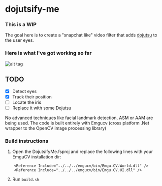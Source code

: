 # dojutsify-me

### This is a WIP

The goal here is to create a "snapchat like" video filter that adds [dojutsu](http://naruto.wikia.com/wiki/D%C5%8Djutsu) to the user eyes.

### Here is what I've got working so far

![alt tag](https://github.com/fjunqueira/dojutsify-me/blob/master/demo.gif)

## TODO

- [x] Detect eyes
- [x] Track their position
- [ ] Locate the iris
- [ ] Replace it with some Dojutsu

No advanced techniques like facial landmark detection, ASM or AAM are being used. The code is built entirely with Emgucv (cross platform .Net wrapper to the OpenCV image processing library)

### Build instructions

1. Open the DojutsifyMe.fsproj and replace the following lines with your EmguCV installation dir:

```
    <Reference Include="../../../emgucv/bin/Emgu.CV.World.dll" />
    <Reference Include="../../../emgucv/bin/Emgu.CV.UI.dll" />
```

2. Run `build.sh`
